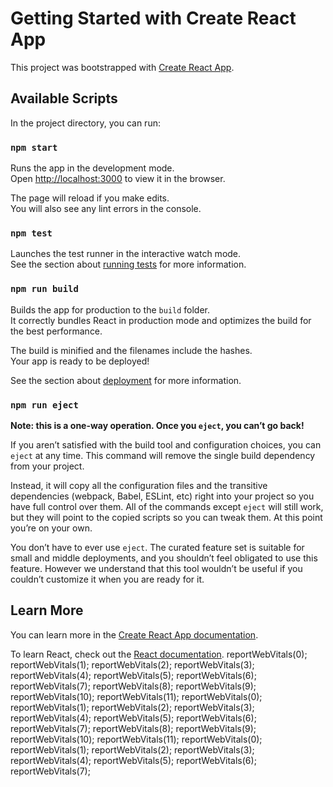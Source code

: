 # Getting Started with Create React App

This project was bootstrapped with [Create React App](https://github.com/facebook/create-react-app).

## Available Scripts


In the project directory, you can run:

### `npm start`

Runs the app in the development mode.\
Open [http://localhost:3000](http://localhost:3000) to view it in the browser.

The page will reload if you make edits.\
You will also see any lint errors in the console.

### `npm test`

Launches the test runner in the interactive watch mode.\
See the section about [running tests](https://facebook.github.io/create-react-app/docs/running-tests) for more information.

### `npm run build`

Builds the app for production to the `build` folder.\
It correctly bundles React in production mode and optimizes the build for the best performance.

The build is minified and the filenames include the hashes.\
Your app is ready to be deployed!

See the section about [deployment](https://facebook.github.io/create-react-app/docs/deployment) for more information.

### `npm run eject`

**Note: this is a one-way operation. Once you `eject`, you can’t go back!**

If you aren’t satisfied with the build tool and configuration choices, you can `eject` at any time. This command will remove the single build dependency from your project.

Instead, it will copy all the configuration files and the transitive dependencies (webpack, Babel, ESLint, etc) right into your project so you have full control over them. All of the commands except `eject` will still work, but they will point to the copied scripts so you can tweak them. At this point you’re on your own.

You don’t have to ever use `eject`. The curated feature set is suitable for small and middle deployments, and you shouldn’t feel obligated to use this feature. However we understand that this tool wouldn’t be useful if you couldn’t customize it when you are ready for it.

## Learn More

You can learn more in the [Create React App documentation](https://facebook.github.io/create-react-app/docs/getting-started).

To learn React, check out the [React documentation](https://reactjs.org/).
reportWebVitals(0);
reportWebVitals(1);
reportWebVitals(2);
reportWebVitals(3);
reportWebVitals(4);
reportWebVitals(5);
reportWebVitals(6);
reportWebVitals(7);
reportWebVitals(8);
reportWebVitals(9);
reportWebVitals(10);
reportWebVitals(11);
reportWebVitals(0);
reportWebVitals(1);
reportWebVitals(2);
reportWebVitals(3);
reportWebVitals(4);
reportWebVitals(5);
reportWebVitals(6);
reportWebVitals(7);
reportWebVitals(8);
reportWebVitals(9);
reportWebVitals(10);
reportWebVitals(11);
reportWebVitals(0);
reportWebVitals(1);
reportWebVitals(2);
reportWebVitals(3);
reportWebVitals(4);
reportWebVitals(5);
reportWebVitals(6);
reportWebVitals(7);
